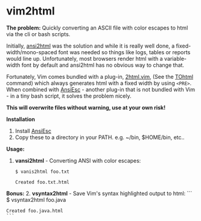 # vim2html #

**The problem:** Quickly converting an ASCII file with color escapes to html via the cli or bash scripts.

Initially, [ansi2html](https://pypi.org/project/ansi2html/) was the solution and while it is really well done, a fixed-width/mono-spaced font was needed so things like logs, tables or reports would line up. Unfortunately, most browsers render html with a variable-width font by default and ansi2html has no obvious way to change that.

Fortunately, Vim comes bundled with a  plug-in, [2html.vim](https://github.com/vim/vim/blob/master/runtime/syntax/2html.vim), (See the [TOhtml](http://vimdoc.sourceforge.net/htmldoc/syntax.html#:TOhtml) command) which always generates html with a fixed width by using `<PRE>`. When combined with [AnsiEsc](https://www.vim.org/scripts/script.php?script_id=302) - another plug-in that is not bundled with Vim - in a tiny bash script, it solves the problem nicely.

**This will overwrite files without warning, use at your own risk!**

**Installation**

1. Install [AnsiEsc](https://www.vim.org/scripts/script.php?script_id=302)
2. Copy these to a directory in your PATH. e.g. ~/bin, $HOME/bin, etc..

**Usage:**

1. **vansi2html** - Converting ANSI with color escapes:
    ```
    $ vanis2html foo.txt
    
    Created foo.txt.html
    ```

**Bonus:**
2. **vsyntax2html** - Save Vim's syntax highlighted output to html:
    ```
    $ vsyntax2html foo.java
    
    Created foo.java.html
    ```
